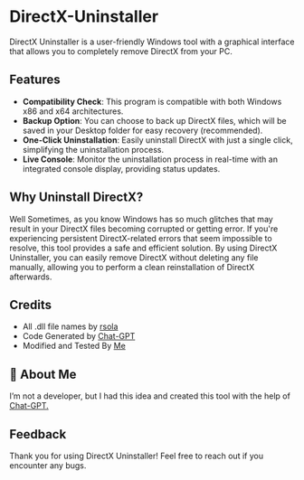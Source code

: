# DirectX-Uninstaller
DirectX Uninstaller is a user-friendly Windows tool with a graphical interface that allows you to completely remove DirectX from your PC.
## Features

- **Compatibility Check**: This program is compatible with both Windows x86 and x64 architectures.
- **Backup Option**: You can choose to back up DirectX files, which will be saved in your Desktop folder for easy recovery (recommended).
- **One-Click Uninstallation**: Easily uninstall DirectX with just a single click, simplifying the uninstallation process.
- **Live Console**: Monitor the uninstallation process in real-time with an integrated console display, providing status updates.

## Why Uninstall DirectX?
Well Sometimes, as you know Windows has so much glitches that may result in your DirectX files becoming corrupted or getting error. If you're experiencing persistent DirectX-related errors that seem impossible to resolve, this tool provides a safe and efficient solution. By using DirectX Uninstaller, you can easily remove DirectX without deleting any file manually, allowing you to perform a clean reinstallation of DirectX afterwards.

## Credits

- All .dll file names by [rsola](https://gist.github.com/rsola)
- Code Generated by [Chat-GPT](https://chatgpt.com/)
- Modified and Tested By [Me](https://github.com/anurag-2008)

## 🚀 About Me
I’m not a developer, but I had this idea and created this tool with the help of [Chat-GPT.](https:\\chatgpt.com)
## Feedback

Thank you for using DirectX Uninstaller! Feel free to reach out if you encounter any bugs.
